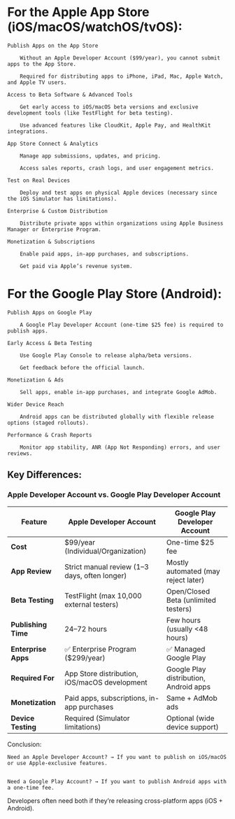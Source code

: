 # For the Apple App Store (iOS/macOS/watchOS/tvOS):

    Publish Apps on the App Store

        Without an Apple Developer Account ($99/year), you cannot submit apps to the App Store.

        Required for distributing apps to iPhone, iPad, Mac, Apple Watch, and Apple TV users.

    Access to Beta Software & Advanced Tools

        Get early access to iOS/macOS beta versions and exclusive development tools (like TestFlight for beta testing).

        Use advanced features like CloudKit, Apple Pay, and HealthKit integrations.

    App Store Connect & Analytics

        Manage app submissions, updates, and pricing.

        Access sales reports, crash logs, and user engagement metrics.

    Test on Real Devices

        Deploy and test apps on physical Apple devices (necessary since the iOS Simulator has limitations).

    Enterprise & Custom Distribution

        Distribute private apps within organizations using Apple Business Manager or Enterprise Program.

    Monetization & Subscriptions

        Enable paid apps, in-app purchases, and subscriptions.

        Get paid via Apple’s revenue system.

# For the Google Play Store (Android):

    Publish Apps on Google Play

        A Google Play Developer Account (one-time $25 fee) is required to publish apps.

    Early Access & Beta Testing

        Use Google Play Console to release alpha/beta versions.

        Get feedback before the official launch.

    Monetization & Ads

        Sell apps, enable in-app purchases, and integrate Google AdMob.

    Wider Device Reach

        Android apps can be distributed globally with flexible release options (staged rollouts).

    Performance & Crash Reports

        Monitor app stability, ANR (App Not Responding) errors, and user reviews.

## Key Differences:


### **Apple Developer Account vs. Google Play Developer Account**  


| Feature            | Apple Developer Account                        | Google Play Developer Account             |
|--------------------|------------------------------------------------|-------------------------------------------|
| **Cost**           | $99/year (Individual/Organization)             | One-time $25 fee                          |
| **App Review**     | Strict manual review (1–3 days, often longer)  | Mostly automated (may reject later)       |
| **Beta Testing**   | TestFlight (max 10,000 external testers)       | Open/Closed Beta (unlimited testers)      |
| **Publishing Time**| 24–72 hours                                    | Few hours (usually <48 hours)             |
| **Enterprise Apps**| ✅ Enterprise Program ($299/year)              | ✅ Managed Google Play                    |
| **Required For**   | App Store distribution, iOS/macOS development  | Google Play distribution, Android apps    |
| **Monetization**   | Paid apps, subscriptions, in-app purchases     | Same + AdMob ads                          |
| **Device Testing** | Required (Simulator limitations)               | Optional (wide device support)            |


Conclusion:

    Need an Apple Developer Account? → If you want to publish on iOS/macOS or use Apple-exclusive features.


    Need a Google Play Account? → If you want to publish Android apps with a one-time fee.

Developers often need both if they’re releasing cross-platform apps (iOS + Android).
